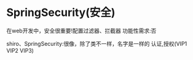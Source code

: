 # SpringSecurity(安全)
在web开发中，安全很重要!配置过滤器、拦截器
功能性需求:否

shiro、SpringSecurity:很像，除了类不一样，名字是一样的
认证,授权(VIP1 VIP2 VIP3)